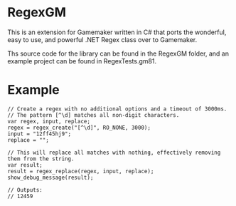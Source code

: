 # RegexGM

This is an extension for Gamemaker written in C# that ports the wonderful, easy to use, and powerful .NET Regex class over to Gamemaker.

Ths source code for the library can be found in the RegexGM folder, and an example project can be found in RegexTests.gm81.

# Example
```gml
// Create a regex with no additional options and a timeout of 3000ms.
// The pattern [^\d] matches all non-digit characters.
var regex, input, replace;
regex = regex_create("[^\d]", RO_NONE, 3000);
input = "12ff45hj9";
replace = "";

// This will replace all matches with nothing, effectively removing them from the string.
var result;
result = regex_replace(regex, input, replace);
show_debug_message(result);

// Outputs:
// 12459
```
